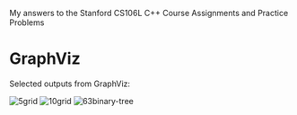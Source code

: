 My answers to the Stanford CS106L C++ Course Assignments and Practice Problems

GraphViz
========
Selected outputs from GraphViz:

![5grid](https://raw.github.com/Zainny/cs106l/master/GraphViz/images/5grid_01.png)
![10grid](https://raw.github.com/Zainny/cs106l/master/GraphViz/images/10grid.png)
![63binary-tree](https://raw.github.com/Zainny/cs106l/master/GraphViz/images/63binary-tree_01.png)